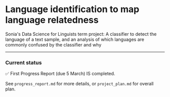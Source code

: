 # Language identification to map language relatedness
Sonia's Data Science for Linguists term project: A classifier to detect the language of a text sample, and an analysis of which languages are commonly confused by the classifier and why

---

### Current status
:white_check_mark: First Progress Report (due 5 March) IS completed.  <br>  

See `progress_report.md` for more details, or `project_plan.md` for overall plan.
